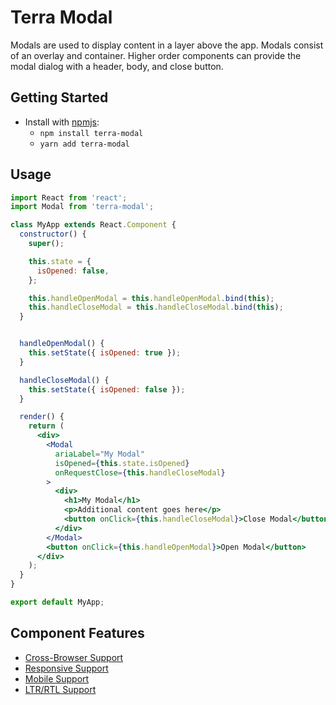 # Terra Modal

Modals are used to display content in a layer above the app. Modals consist of an overlay and container. Higher order components can provide the modal dialog with a header, body, and close button.

## Getting Started

- Install with [npmjs](https://www.npmjs.com):
  - `npm install terra-modal`
  - `yarn add terra-modal`

## Usage

```jsx
import React from 'react';
import Modal from 'terra-modal';

class MyApp extends React.Component {
  constructor() {
    super();

    this.state = {
      isOpened: false,
    };

    this.handleOpenModal = this.handleOpenModal.bind(this);
    this.handleCloseModal = this.handleCloseModal.bind(this);
  }


  handleOpenModal() {
    this.setState({ isOpened: true });
  }

  handleCloseModal() {
    this.setState({ isOpened: false });
  }

  render() {
    return (
      <div>
        <Modal
          ariaLabel="My Modal"
          isOpened={this.state.isOpened}
          onRequestClose={this.handleCloseModal}
        >
          <div>
            <h1>My Modal</h1>
            <p>Additional content goes here</p>
            <button onClick={this.handleCloseModal}>Close Modal</button>
          </div>
        </Modal>
        <button onClick={this.handleOpenModal}>Open Modal</button>
      </div>
    );
  }
}

export default MyApp;
```

## Component Features
* [Cross-Browser Support](https://github.com/cerner/terra-core/wiki/Component-Features#cross-browser-support)
* [Responsive Support](https://github.com/cerner/terra-core/wiki/Component-Features#responsive-support)
* [Mobile Support](https://github.com/cerner/terra-core/wiki/Component-Features#mobile-support)
* [LTR/RTL Support](https://github.com/cerner/terra-core/wiki/Component-Features#ltr--rtl-support)
